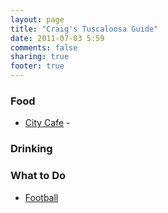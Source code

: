 ```yaml
---
layout: page
title: "Craig's Tuscaloosa Guide"
date: 2011-07-03 5:59
comments: false
sharing: true
footer: true
---
```


<script type="text/javascript"><!--
google_ad_client = "ca-pub-9156924871091201";
/* Wine */
google_ad_slot = "8754337564";
google_ad_width = 728;
google_ad_height = 90;
//-->
</script>
<script type="text/javascript"
src="http://pagead2.googlesyndication.com/pagead/show_ads.js">
</script>

### Food

* [City Cafe]() - 


### Drinking

### What to Do

* [Football](http://www.rolltide.com/)



